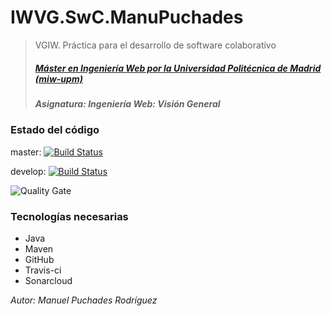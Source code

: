 # IWVG.SwC.ManuPuchades

> VGIW. Práctica para el desarrollo de software colaborativo
> ##### [Máster en Ingeniería Web por la Universidad Politécnica de Madrid (miw-upm)](http://miw.etsisi.upm.es)
> ##### Asignatura: *Ingeniería Web: Visión General*

### Estado del código

master: [![Build Status](https://travis-ci.org/manupuchades/IWVG.SwC.ManuPuchades.svg?branch=master)](https://travis-ci.org/manupuchades/IWVG.SwC.ManuPuchades)

develop: [![Build Status](https://travis-ci.org/manupuchades/IWVG.SwC.ManuPuchades.svg?branch=develop)](https://travis-ci.org/manupuchades/IWVG.SwC.ManuPuchades)

![Quality Gate](https://sonarcloud.io/api/project_badges/measure?project=IWVG.SwC.Test&metric=alert_status)


### Tecnologías necesarias
* Java
* Maven
* GitHub
* Travis-ci
* Sonarcloud

*Autor: Manuel Puchades Rodríguez*
